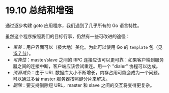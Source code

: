 # 19.10 总结和增强

通过逐步构建 goto 应用程序，我们遇到了几乎所有的 Go 语言特性。

虽然这个程序按照我们的目标行事，仍然有一些可改进的途径：
- *审美*：用户界面可以（极大地）美化。为此可以使用 Go 的 `template` 包（见 [15.7 节](15.7.md)）。
- *可靠性*：master/slave 之间的 RPC 连接应该可以更可靠：如果客户端到服务器之间的连接中断，客户端应该尝试重连。用一个 "dialer" 协程可以达成。
- *资源减负*：由于 URL 数据库大小不断增长，内存占用可能会成为一个问题。可以通过多台 master 服务器按照键分片来解决。
- *删除*：要支持删除短 URL，master 和 slave 之间的交互将变得更复杂。


